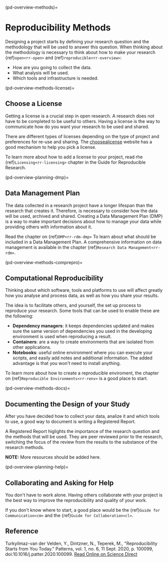 (pd-overview-methods)=
# Reproducibility Methods

Designing a project starts by defining your research question and the methodology that will be used to answer this question.
When thinking about the methodology is necessary to think about how to make your research {ref}`open<rr-open>` and {ref}`reproducible<rr-overview>`:
- How are you going to collect the data.
- What analysis will be used.
- Which tools and infrastructure is needed.

(pd-overview-methods-license)=
## Choose a License

Getting a license is a crucial step in open research.
A research does not have to be completed to be useful to others.
Having a license is the way to communicate how do you want your research to be used and shared.

There are different types of licenses depending on the type of project and preferences for re-use and sharing.
The [choosealicense](https://choosealicense.com/) website has a good mechanism to help you pick a license.

To learn more about how to add a license to your project, read rhe {ref}`Licensing<rr-licensing>` chapter in the Guide for Reproducible Research.

(pd-overview-planning-dmp)=
## Data Management Plan

The data collected in a research project have a longer lifespan than the research that creates it.
Therefore, is necessary to consider how the data will be used, archived and shared.
Creating a Data Management Plan (DMP) is a way to make important decisions about how to manage your data while providing others with information about it.

Read the chapter on {ref}`DMP<rr-rdm-dmp>` To learn about what should be included in a Data Management Plan.
A comprehensive information on data management is available in the chapter {ref}`Research Data Management<rr-rdm>`.

(pd-overview-methods-comprepro)=
## Computational Reproducibility

Thinking about which software, tools and platforms to use will affect greatly how you analyse and process data, as well as how you share your results.

The idea is to facilitate others, and yourself, the set up process to reproduce your research.
Some tools that can be used to enable these are the following:
- **Dependency managers**: it keeps dependencies updated and makes sure the same version of dependencies you used in the developing environment is used when reproducing a result.
- **Containers**: are a way to create environments that are isolated from other applications.
- **Notebooks**: useful online environment where you can execute your scripts, and easily add notes and additional information.
The added advantage is that you won't need to install anything.

To learn more about how to create a reproducible enviroment, the chapter on {ref}`Reproducible Environments<rr-renv>` is a good place to start.

(pd-overview-methods-docs)=
## Documenting the Design of your Study

After you have decided how to collect your data, analize it and which tools to use, a good way to document is writing a Registered Report.

A Registered Report higlights the importance of the research question and the methods that will be used. They are peer reviewed prior to the research, switching the focus of the review from the results to the substance of the research methods.

**NOTE:** More resources should be added here.

(pd-overview-planning-help)=
## Collaborating and Asking for Help

You don't have to work alone. Having others collaborate with your project is the best way to improve the reproducibility and quality of your work.

If you don't know where to start, a good place would be the {ref}`Guide for Communication<cm>` and the {ref}`Guide for Collaboration<cl>`.

## Reference

Turkyilmaz-van der Velden, Y., Dintzner, N., Teperek, M., "Reproducibility Starts from You Today." Patterns, vol. 1, no. 6, 11 Sept. 2020, p. 100099, doi:10.1016/j.patter.2020.100099. [Read Online on Science Direct](https://www.sciencedirect.com/science/article/pii/S2666389920301331)
